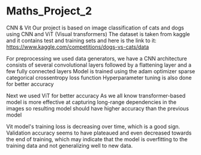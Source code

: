 # Maths_Project_2
CNN &amp; Vit
Our project is based on image classification of cats and dogs using CNN and ViT (Visual transformers)
The dataset is taken from kaggle and it contains test and training sets and here is the link to it: https://www.kaggle.com/competitions/dogs-vs-cats/data


For preprocessing we used data generators, we have a CNN architecture consists of several convolutional layers followed by a flattening layer and a few fully connected layers
Model is trained using the adam optimizer  sparse categorical crossentropy loss function
Hyperparameter tuning is also done for better accuracy


Next we used ViT for better accuracy
As we all know transformer-based model is more effective at capturing long-range dependencies in the images so resulting model should have higher accuracy than the previous model

Vit model's training loss is decreasing over time, which is a good sign. Validation accuracy seems to have plateaued and even decreased towards the end of training, which may indicate that the model is overfitting to the training data and not generalizing well to new data.
